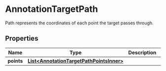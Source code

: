 

# AnnotationTargetPath

Path represents the coordinates of each point the target passes through.

## Properties

| Name | Type | Description | Notes |
|------------ | ------------- | ------------- | -------------|
|**points** | [**List&lt;AnnotationTargetPathPointsInner&gt;**](AnnotationTargetPathPointsInner.md) |  |  [optional] |



